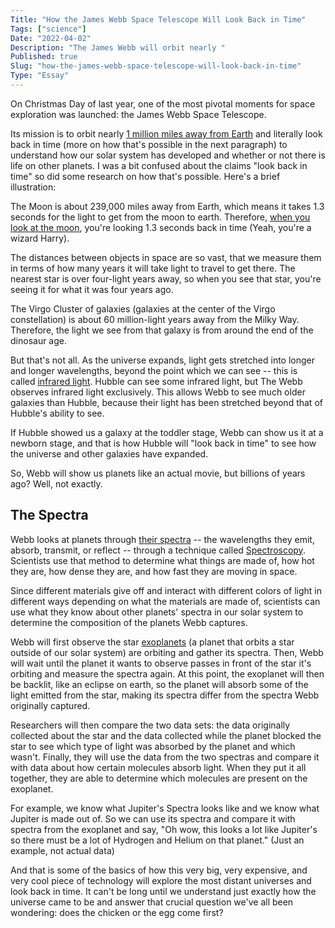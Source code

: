 ```yaml
---
Title: "How the James Webb Space Telescope Will Look Back in Time"
Tags: ["science"]
Date: "2022-04-02"
Description: "The James Webb will orbit nearly "
Published: true
Slug: "how-the-james-webb-space-telescope-will-look-back-in-time"
Type: "Essay"
---
```

On Christmas Day of last year, one of the most pivotal moments for space exploration was launched: the James Webb Space Telescope.

Its mission is to orbit nearly [1 million miles away from Earth](https://webbtelescope.org/contents/media/images/4201-Image) and literally look back in time (more on how that's possible in the next paragraph) to understand how our solar system has developed and whether or not there is life on other planets. I was a bit confused about the claims "look back in time" so did some research on how that's possible. Here's a brief illustration:

The Moon is about 239,000 miles away from Earth, which means it takes 1.3 seconds for the light to get from the moon to earth. Therefore, [when you look at the moon](https://webbtelescope.org/resource-gallery/articles/pagecontent/filter-articles/how-does-webb-see-back-in-time?filterUUID=a776e097-0c60-421c-baec-1d8ad049bfb0), you're looking 1.3 seconds back in time (Yeah, you're a wizard Harry).

The distances between objects in space are so vast, that we measure them in terms of how many years it will take light to travel to get there. The nearest star is over four-light years away, so when you see that star, you're seeing it for what it was four years ago.

The Virgo Cluster of galaxies (galaxies at the center of the Virgo constellation) is about 60 million-light years away from the Milky Way. Therefore, the light we see from that galaxy is from around the end of the dinosaur age.

But that's not all. As the universe expands, light gets stretched into longer and longer wavelengths, beyond the point which we can see -- this is called [infrared light](https://webbtelescope.org/resource-gallery/articles/pagecontent/filter-articles/how-can-webb-study-the-early-universe?itemsPerPage=50&filterUUID=a776e097-0c60-421c-baec-1d8ad049bfb0). Hubble can see some infrared light, but The Webb observes infrared light exclusively. This allows Webb to see much older galaxies than Hubble, because their light has been stretched beyond that of Hubble's ability to see.

If Hubble showed us a galaxy at the toddler stage, Webb can show us it at a newborn stage, and that is how Hubble will "look back in time" to see how the universe and other galaxies have expanded.

So, Webb will show us planets like an actual movie, but billions of years ago? Well, not exactly.

The Spectra
-----------

Webb looks at planets through [their spectra](https://webbtelescope.org/resource-gallery/articles/pagecontent/filter-articles/how-will-webb-study-exoplanets?filterUUID=a776e097-0c60-421c-baec-1d8ad049bfb0) -- the wavelengths they emit, absorb, transmit, or reflect -- through a technique called [Spectroscopy](https://webbtelescope.org/resource-gallery/articles/pagecontent/filter-articles/spectroscopy-101--introduction?filterUUID=a776e097-0c60-421c-baec-1d8ad049bfb0). Scientists use that method to determine what things are made of, how hot they are, how dense they are, and how fast they are moving in space.

Since different materials give off and interact with different colors of light in different ways depending on what the materials are made of, scientists can use what they know about other planets' spectra in our solar system to determine the composition of the planets Webb captures.

Webb will first observe the star [exoplanets](https://webbtelescope.org/glossary.html#h3-CK-6dcd0136-ce7a-4e4b-802c-d9a49fbbb4d0) (a planet that orbits a star outside of our solar system) are orbiting and gather its spectra. Then, Webb will wait until the planet it wants to observe passes in front of the star it's orbiting and measure the spectra again. At this point, the exoplanet will then be backlit, like an eclipse on earth, so the planet will absorb some of the light emitted from the star, making its spectra differ from the spectra Webb originally captured.

Researchers will then compare the two data sets: the data originally collected about the star and the data collected while the planet blocked the star to see which type of light was absorbed by the planet and which wasn't. Finally, they will use the data from the two spectras and compare it with data about how certain molecules absorb light. When they put it all together, they are able to determine which molecules are present on the exoplanet.

For example, we know what Jupiter's Spectra looks like and we know what Jupiter is made out of. So we can use its spectra and compare it with spectra from the exoplanet and say, "Oh wow, this looks a lot like Jupiter's so there must be a lot of Hydrogen and Helium on that planet." (Just an example, not actual data)

And that is some of the basics of how this very big, very expensive, and very cool piece of technology will explore the most distant universes and look back in time. It can't be long until we understand just exactly how the universe came to be and answer that crucial question we've all been wondering: does the chicken or the egg come first?